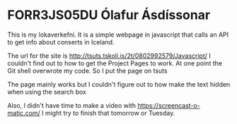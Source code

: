 <h1>FORR3JS05DU  Ólafur Ásdíssonar</h1>
This is my lokaverkefni. It is a simple webpage in javascript that calls an API to get info about conserts in Iceland.

The url for the site is http://tsuts.tskoli.is/2t/0802992579/Javascript/
I couldn't find out to how to get the Project Pages to work. At one point the Git shell overwrote my code.
So I put the page on tsuts

The page mainly works but I couldn't figure out to how make the text hidden when using the search box

Also, I didn't have time to make a video with https://screencast-o-matic.com/  I might try to finish that tomorrow or Tuesday.
